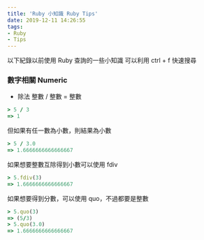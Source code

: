 ```yaml
---
title: 'Ruby 小知識 Ruby Tips'
date: 2019-12-11 14:26:55
tags: 
- Ruby
- Tips
---
```


以下紀錄以前使用 Ruby 查詢的一些小知識
可以利用 ctrl + f 快速搜尋

### 數字相關 Numeric
- 除法
整數 / 整數 = 整數
``` ruby 
> 5 / 3
=> 1
```
但如果有任一數為小數，則結果為小數
```ruby
> 5 / 3.0
=> 1.6666666666666667
```
如果想要整數互除得到小數可以使用 fdiv
```ruby
> 5.fdiv(3)
=> 1.6666666666666667
```
如果想要得到分數，可以使用 quo，不過都要是整數
```ruby
> 5.quo(3)
=> (5/3)
> 5.quo(3.0)
=> 1.6666666666666667
```